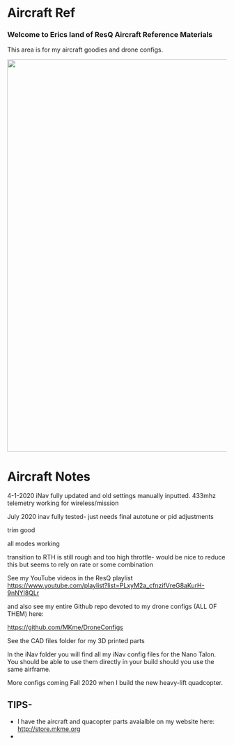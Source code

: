 # Aircraft Ref

### Welcome to Erics land of ResQ Aircraft Reference Materials
This area is for my aircraft goodies and drone configs.  

 <img src="https://github.com/MKme/ResQ/blob/master/Photos/Nanotalons.jpg" width="900"/>


# Aircraft Notes 

4-1-2020   iNav fully updated and old settings manually inputted. 433mhz telemetry working for wireless/mission

July 2020  inav fully tested- just needs final autotune or pid adjustments

trim good

all modes working

transition to RTH is still rough and too high throttle- would be nice to reduce this but seems to rely on rate or some combination


See my YouTube videos in the ResQ playlist https://www.youtube.com/playlist?list=PLxyM2a_cfnzifVreG8aKurH-9nNYl8QLr

and also see my entire Github repo devoted to my drone configs (ALL OF THEM) here:

https://github.com/MKme/DroneConfigs

See the CAD files folder for my 3D printed parts

In the iNav folder you will find all my iNav config files for the Nano Talon. You should be able to use them directly in your build should you use the same airframe.  

More configs coming Fall 2020 when I build the new heavy-lift quadcopter. 

## TIPS- 

-  I have the aircraft and quacopter parts avaialble on my website here: http://store.mkme.org
-  




